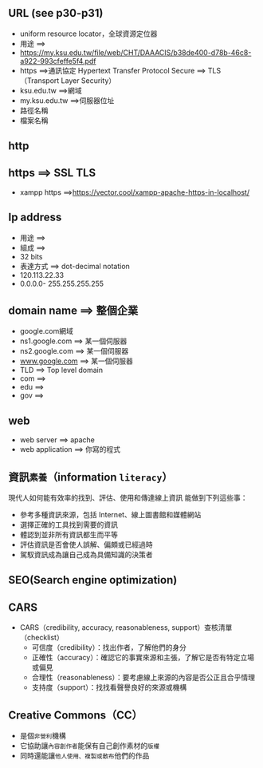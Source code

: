 #


## URL (see p30-p31)
- uniform resource locator，全球資源定位器
- 用途 ==>
- https://my.ksu.edu.tw/file/web/CHT/DAAACIS/b38de400-d78b-46c8-a922-993cfeffe5f4.pdf
- https ==>通訊協定  Hypertext Transfer Protocol Secure ==> TLS（Transport Layer Security）
- ksu.edu.tw ==>網域
- my.ksu.edu.tw ==>伺服器位址
- 路徑名稱
- 檔案名稱

## http

## https  ==> SSL TLS

- xampp  https  ==>https://vector.cool/xampp-apache-https-in-localhost/


## Ip address
- 用途 ==>
- 組成 ==> 
- 32 bits
- 表達方式 ==> dot-decimal notation
- 120.113.22.33
- 0.0.0.0- 255.255.255.255

## domain name ==> 整個企業
- google.com網域
- ns1.google.com ==> 某一個伺服器
- ns2.google.com ==> 某一個伺服器
- www.google.com ==> 某一個伺服器
- TLD ==> Top level domain
- com ==>  
- edu ==>
- gov ==> 

## web

- web server ==> apache
- web application ==> 你寫的程式

## 資訊`素養`（information `literacy`） 

現代人如何能有效率的找到、評估、使用和傳達線上資訊
能做到下列這些事：
  - 參考多種資訊來源，包括 Internet、線上圖書館和媒體網站
  - 選擇正確的工具找到需要的資訊
  - 體認到並非所有資訊都生而平等
  - 評估資訊是否會使人誤解、偏頗或已經過時
  - 駕馭資訊成為讓自己成為具備知識的決策者


## SEO(Search engine optimization)

## CARS

  - CARS（credibility, accuracy, reasonableness, support）查核清單（checklist）
    - 可信度（credibility）：找出作者，了解他們的身分
    - 正確性（accuracy）：確認它的事實來源和主張，了解它是否有特定立場或偏見
    - 合理性（reasonableness）：要考慮線上來源的內容是否公正且合乎情理
    - 支持度（support）：找找看聲譽良好的來源或機構

## 
## Creative Commons（CC）
- 是個`非營利`機構
- 它協助讓`內容創作者`能保有自己創作素材的`版權`
- 同時還能讓`他人使用、複製或散布`他們的作品

